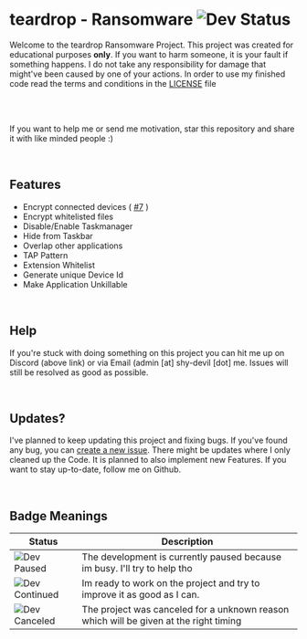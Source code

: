 # teardrop - Ransomware ![Dev Status](https://img.shields.io/badge/Development-continued-blue)
Welcome to the teardrop Ransomware Project. This project was created for educational purposes <b>only</b>. If you want to harm someone, it is your fault if something happens. I do not take any responsibility for damage that might've been caused by one of your actions. In order to use my finished code read the terms and conditions in the [LICENSE](LICENSE) file


<br><br>

If you want to help me or send me motivation, star this repository and share it with like minded people :)


<br>

## Features
- Encrypt connected devices ( [#7](https://github.com/hackthedev/teardrop/issues/7) )
- Encrypt whitelisted files
- Disable/Enable Taskmanager
- Hide from Taskbar
- Overlap other applications
- TAP Pattern
- Extension Whitelist
- Generate unique Device Id
- Make Application Unkillable

<br>

## Help 
If you're stuck with doing something on this project you can hit me up on Discord (above link) or via Email (admin [at] shy-devil [dot] me. Issues will still be resolved as good as possible.

<br>

## Updates?
I've planned to keep updating this project and fixing bugs. If you've found any bug, you can [create a new issue](https://github.com/pnoleto/teardrop/issues). There might be updates where I only cleaned up the Code. It is planned to also implement new Features. If you want to stay up-to-date, follow me on Github.

<br>

## Badge Meanings
| Status | Description |
| --- | --- |
| ![Dev Paused](https://img.shields.io/badge/Development-Paused-orange) | The development is currently paused because im busy. I'll try to help tho |
| ![Dev Continued](https://img.shields.io/badge/Development-Continued-informational) | Im ready to work on the project and try to improve it as good as I can. |
| ![Dev Canceled](https://img.shields.io/badge/Development-Canceled-lightgrey) | The project was canceled for a unknown reason which will be given at the right timing |

